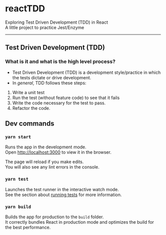 # reactTDD
Exploring Test Driven Development (TDD) in React   
A little project to practice Jest/Enzyme   

---
## Test Driven Development (TDD)
### What is it and what is the high level process?

- Test Driven Development (TDD) is a development style/practice in which the tests dictate or drive development.
- In *general*, TDD follows these steps:

1. Write a unit test
1. Run the test (without feature code) to see that it fails
1. Write the code necessary for the test to pass.
1. Refactor the code. 

## Dev commands
### `yarn start`

Runs the app in the development mode.<br />
Open [http://localhost:3000](http://localhost:3000) to view it in the browser.

The page will reload if you make edits.<br />
You will also see any lint errors in the console.

### `yarn test`

Launches the test runner in the interactive watch mode.<br />
See the section about [running tests](https://facebook.github.io/create-react-app/docs/running-tests) for more information.

### `yarn build`

Builds the app for production to the `build` folder.<br />
It correctly bundles React in production mode and optimizes the build for the best performance.


